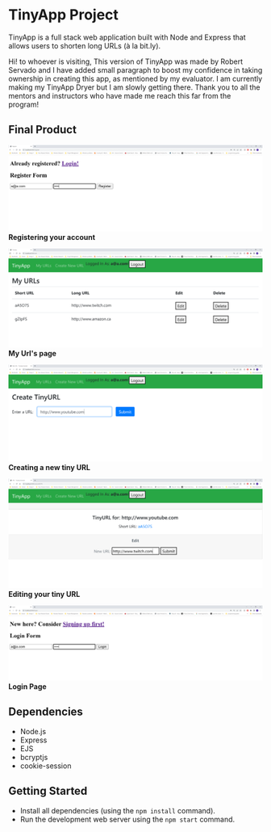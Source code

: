 # TinyApp Project

TinyApp is a full stack web application built with Node and Express that allows users to shorten long URLs (à la bit.ly).

Hi! to whoever is visiting, This version of TinyApp was made by Robert Servado and I have added small paragraph to boost my confidence in taking ownership in creating this app, as mentioned by my evaluator. I am currently making my TinyApp Dryer but I am slowly getting there. Thank you to all the mentors and instructors who have made me reach this far from the program!

## Final Product

!["Registering your account"](https://github.com/ArjayS/tinyapp/blob/master/docs/tinyApp_registration.PNG?raw=true)
<strong> Registering your account </strong>

!["My URL's page"](https://github.com/ArjayS/tinyapp/blob/master/docs/tinyApp_myUrl.PNG?raw=true)
<strong> My Url's page </strong>

!["Creating a new tiny URL"](https://github.com/ArjayS/tinyapp/blob/master/docs/tinyApp_creatingNewUrl.PNG?raw=true)
<strong> Creating a new tiny URL </strong>

!["Editing your tiny URL"](https://github.com/ArjayS/tinyapp/blob/master/docs/tinyApp_editingExistingUrl.PNG?raw=true)
<strong> Editing your tiny URL </strong>

!["After logging out, you will be redirected to the login page"](https://github.com/ArjayS/tinyapp/blob/master/docs/tinyApp_login.PNG?raw=true)
<strong> Login Page </strong>

## Dependencies

- Node.js
- Express
- EJS
- bcryptjs
- cookie-session

## Getting Started

- Install all dependencies (using the `npm install` command).
- Run the development web server using the `npm start` command.
